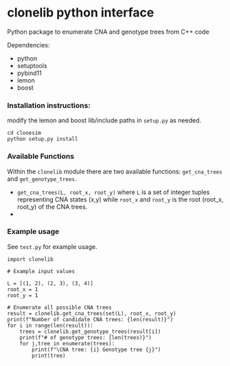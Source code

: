 # clonelib python interface
Python package to enumerate CNA and genotype trees from C++ code

Dependencies:
- python
- setuptools
- pybind11
- lemon 
- boost 

### Installation instructions:
modify the lemon and boost lib/include paths in `setup.py` as needed.
```
cd clonesim
python setup.py install
```

### Available Functions
Within the `clonelib` module there are two available functions: `get_cna_trees` and `get_genotype_trees`.

 - `get_cna_trees(L, root_x, root_y)` where `L` is a set of integer tuples representing CNA states (x,y) 
   while `root_x` and `root_y` is the root (root_x, root_y) of the CNA trees.
-

### Example usage
See `test.py` for example usage. 
```
import clonelib

# Example input values

L = [(1, 2), (2, 3), (3, 4)]
root_x = 1  
root_y = 1  

# Enumerate all possible CNA trees
result = clonelib.get_cna_trees(set(L), root_x, root_y)
print(f"Number of candidate CNA trees: {len(result)}")
for i in range(len(result)):
    trees = clonelib.get_genotype_trees(result[i])
    print(f"# of genotype trees: {len(trees)}")
    for j,tree in enumerate(trees):
        print(f"\CNA tree: {i} Genotype tree {j}")
        print(tree)


```
